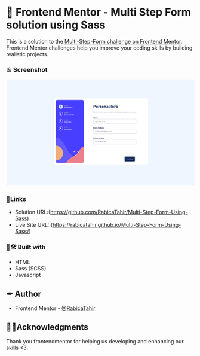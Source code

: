 

# 🎯 Frontend Mentor - Multi Step Form solution using Sass

This is a solution to the [Multi-Step-Form challenge on Frontend Mentor](https://www.frontendmentor.io/profile/RabicaTahir). Frontend Mentor challenges help you improve your coding skills by building realistic projects.


### ♨ Screenshot

![](./Multi-Step-Form-by-rabica.png)


### 🔗Links
- Solution URL:(https://github.com/RabicaTahir/Multi-Step-Form-Using-Sass)
- Live Site URL: (https://rabicatahir.github.io/Multi-Step-Form-Using-Sass/)



### 🎨🛠 Built with

- HTML
- Sass (SCSS)
- Javascript





## ✒ Author

- Frontend Mentor - [@RabicaTahir](https://www.frontendmentor.io/profile/RabicaTahir)


## 📍📌Acknowledgments

Thank you frontendmentor for helping us developing and enhancing our skills <3.

